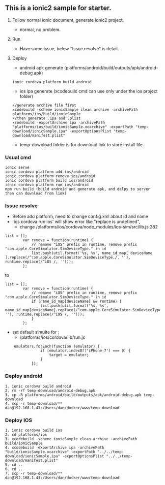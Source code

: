 ## This is a ionic2 sample for starter.

1. Follow normal ionic document, generate ionic2 project.
    * normal, no problem.
2. Run.
    * Have some issue, below "Issue resolve" is detail.
3. Deploy
    * android apk generate (platforms/android/build/outputs/apk/android-debug.apk)

    ```
    ionic cordova platform build android
    ```
    * ios ipa generate (xcodebuild cmd can use only under the ios project folder)

    ```
    //generate archive file first
    xcodebuild -scheme ionicSample clean archive -archivePath platforms/ios/build/ionicSample
    //then generate .ipa and .plist
    xcodebuild -exportArchive ipa -archivePath "platforms/ios/build/ionicSample.xcarchive" -exportPath "temp-download/ionicSample.ipa" -exportOptionsPlist "temp-download/manifest.plist"
    ```
    * temp-download folder is for download link to store install file.

### Usual cmd
```
ionic serve
ionic cordova platform add ios/android
ionic cordova platform remove ios/android
ionic cordova platform build ios/android
ionic cordova platform run ios/android
npm run build (build android and generate apk, and delpy to server than can download from link)
```

### Issue resolve
* Before add platform, need to change config.xml about id and name
* 'ios cordova run ios' will show error like "replace is undefined", 
    - change /platforms/ios/cordova/node_modules/ios-sim/src/lib.js:282

```
list = [];
        var remove = function(runtime) {
            // remove "iOS" prefix in runtime, remove prefix "com.apple.CoreSimulator.SimDeviceType." in id
            list.push(util.format('%s, %s', name_id_map[ deviceName ].replace(/^com.apple.CoreSimulator.SimDeviceType./, ''), runtime.replace(/^iOS /, '')));
        };
```
to
```
list = [];
        var remove = function(runtime) {
            // remove "iOS" prefix in runtime, remove prefix "com.apple.CoreSimulator.SimDeviceType." in id
            if (name_id_map[deviceName] && runtime) {
                list.push(util.format('%s, %s', name_id_map[deviceName].replace(/^com.apple.CoreSimulator.SimDeviceType./, ''), runtime.replace(/^iOS /, '')));
            }
        };
```
* set default simulte for ;
    - /platforms/ios/cordova/lib/run.js
```
    emulators.forEach(function (emulator) {
                if (emulator.indexOf('iPhone-7') === 0) {
                    target = emulator;
                }
            });
```
### Deploy android
```
1. ionic cordova build android
2. rm -rf temp-download/android-debug.apk
3. cp -R platforms/android/build/outputs/apk/android-debug.apk temp-download
4. scp -r temp-download/** dan@192.168.1.43:/Users/dan/docker/www/temp-download
```
### Deploy IOS
```
1. ionic cordova build ios
2. cd platforms/ios
3. xcodebuild -scheme ionicSample clean archive -archivePath build/ionicSample
4. xcodebuild -exportArchive ipa -archivePath "build/ionicSample.xcarchive" -exportPath "../../temp-download/ionicSample.ipa" -exportOptionsPlist "../../temp-download/manifest.plist"
5. cd ..
6. cd ..
7. scp -r temp-download/** dan@192.168.1.43:/Users/dan/docker/www/temp-download
```



